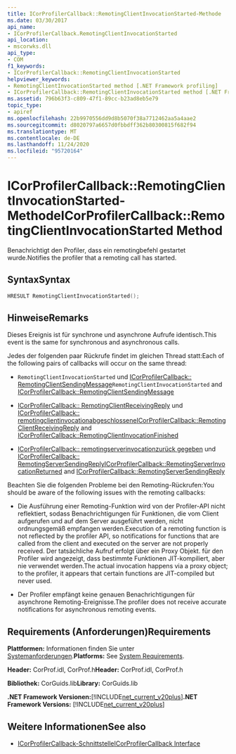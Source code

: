 ```yaml
---
title: ICorProfilerCallback::RemotingClientInvocationStarted-Methode
ms.date: 03/30/2017
api_name:
- ICorProfilerCallback.RemotingClientInvocationStarted
api_location:
- mscorwks.dll
api_type:
- COM
f1_keywords:
- ICorProfilerCallback::RemotingClientInvocationStarted
helpviewer_keywords:
- RemotingClientInvocationStarted method [.NET Framework profiling]
- ICorProfilerCallback::RemotingClientInvocationStarted method [.NET Framework profiling]
ms.assetid: 796b63f3-c809-47f1-89cc-b23ad8eb5e79
topic_type:
- apiref
ms.openlocfilehash: 22b9970556dd9d8b5070f38a7712462aa5a4aae2
ms.sourcegitcommit: d8020797a6657d0fbbdff362b80300815f682f94
ms.translationtype: MT
ms.contentlocale: de-DE
ms.lasthandoff: 11/24/2020
ms.locfileid: "95720164"
---
```

# <a name="icorprofilercallbackremotingclientinvocationstarted-method"></a><span data-ttu-id="f4b21-102">ICorProfilerCallback::RemotingClientInvocationStarted-Methode</span><span class="sxs-lookup"><span data-stu-id="f4b21-102">ICorProfilerCallback::RemotingClientInvocationStarted Method</span></span>

<span data-ttu-id="f4b21-103">Benachrichtigt den Profiler, dass ein remotingbefehl gestartet wurde.</span><span class="sxs-lookup"><span data-stu-id="f4b21-103">Notifies the profiler that a remoting call has started.</span></span>  
  
## <a name="syntax"></a><span data-ttu-id="f4b21-104">Syntax</span><span class="sxs-lookup"><span data-stu-id="f4b21-104">Syntax</span></span>  
  
```cpp  
HRESULT RemotingClientInvocationStarted();  
```  
  
## <a name="remarks"></a><span data-ttu-id="f4b21-105">Hinweise</span><span class="sxs-lookup"><span data-stu-id="f4b21-105">Remarks</span></span>  

 <span data-ttu-id="f4b21-106">Dieses Ereignis ist für synchrone und asynchrone Aufrufe identisch.</span><span class="sxs-lookup"><span data-stu-id="f4b21-106">This event is the same for synchronous and asynchronous calls.</span></span>  
  
 <span data-ttu-id="f4b21-107">Jedes der folgenden paar Rückrufe findet im gleichen Thread statt:</span><span class="sxs-lookup"><span data-stu-id="f4b21-107">Each of the following pairs of callbacks will occur on the same thread:</span></span>  
  
- <span data-ttu-id="f4b21-108">`RemotingClientInvocationStarted` und [ICorProfilerCallback:: RemotingClientSendingMessage](icorprofilercallback-remotingclientsendingmessage-method.md)</span><span class="sxs-lookup"><span data-stu-id="f4b21-108">`RemotingClientInvocationStarted` and [ICorProfilerCallback::RemotingClientSendingMessage](icorprofilercallback-remotingclientsendingmessage-method.md)</span></span>  
  
- <span data-ttu-id="f4b21-109">[ICorProfilerCallback:: RemotingClientReceivingReply](icorprofilercallback-remotingclientreceivingreply-method.md) und [ICorProfilerCallback:: remotingclientinvocationabgeschlossene](icorprofilercallback-remotingclientinvocationfinished-method.md)</span><span class="sxs-lookup"><span data-stu-id="f4b21-109">[ICorProfilerCallback::RemotingClientReceivingReply](icorprofilercallback-remotingclientreceivingreply-method.md) and [ICorProfilerCallback::RemotingClientInvocationFinished](icorprofilercallback-remotingclientinvocationfinished-method.md)</span></span>  
  
- <span data-ttu-id="f4b21-110">[ICorProfilerCallback:: remotingserverinvocationzurück gegeben](icorprofilercallback-remotingserverinvocationreturned-method.md) und [ICorProfilerCallback:: RemotingServerSendingReply](icorprofilercallback-remotingserversendingreply-method.md)</span><span class="sxs-lookup"><span data-stu-id="f4b21-110">[ICorProfilerCallback::RemotingServerInvocationReturned](icorprofilercallback-remotingserverinvocationreturned-method.md) and [ICorProfilerCallback::RemotingServerSendingReply](icorprofilercallback-remotingserversendingreply-method.md)</span></span>  
  
 <span data-ttu-id="f4b21-111">Beachten Sie die folgenden Probleme bei den Remoting-Rückrufen:</span><span class="sxs-lookup"><span data-stu-id="f4b21-111">You should be aware of the following issues with the remoting callbacks:</span></span>  
  
- <span data-ttu-id="f4b21-112">Die Ausführung einer Remoting-Funktion wird von der Profiler-API nicht reflektiert, sodass Benachrichtigungen für Funktionen, die vom Client aufgerufen und auf dem Server ausgeführt werden, nicht ordnungsgemäß empfangen werden.</span><span class="sxs-lookup"><span data-stu-id="f4b21-112">Execution of a remoting function is not reflected by the profiler API, so notifications for functions that are called from the client and executed on the server are not properly received.</span></span> <span data-ttu-id="f4b21-113">Der tatsächliche Aufruf erfolgt über ein Proxy Objekt. für den Profiler wird angezeigt, dass bestimmte Funktionen JIT-kompiliert, aber nie verwendet werden.</span><span class="sxs-lookup"><span data-stu-id="f4b21-113">The actual invocation happens via a proxy object; to the profiler, it appears that certain functions are JIT-compiled but never used.</span></span>  
  
- <span data-ttu-id="f4b21-114">Der Profiler empfängt keine genauen Benachrichtigungen für asynchrone Remoting-Ereignisse.</span><span class="sxs-lookup"><span data-stu-id="f4b21-114">The profiler does not receive accurate notifications for asynchronous remoting events.</span></span>  
  
## <a name="requirements"></a><span data-ttu-id="f4b21-115">Requirements (Anforderungen)</span><span class="sxs-lookup"><span data-stu-id="f4b21-115">Requirements</span></span>  

 <span data-ttu-id="f4b21-116">**Plattformen:** Informationen finden Sie unter [Systemanforderungen](../../get-started/system-requirements.md).</span><span class="sxs-lookup"><span data-stu-id="f4b21-116">**Platforms:** See [System Requirements](../../get-started/system-requirements.md).</span></span>  
  
 <span data-ttu-id="f4b21-117">**Header:** CorProf.idl, CorProf.h</span><span class="sxs-lookup"><span data-stu-id="f4b21-117">**Header:** CorProf.idl, CorProf.h</span></span>  
  
 <span data-ttu-id="f4b21-118">**Bibliothek:** CorGuids.lib</span><span class="sxs-lookup"><span data-stu-id="f4b21-118">**Library:** CorGuids.lib</span></span>  
  
 <span data-ttu-id="f4b21-119">**.NET Framework Versionen:**[!INCLUDE[net_current_v20plus](../../../../includes/net-current-v20plus-md.md)]</span><span class="sxs-lookup"><span data-stu-id="f4b21-119">**.NET Framework Versions:** [!INCLUDE[net_current_v20plus](../../../../includes/net-current-v20plus-md.md)]</span></span>  
  
## <a name="see-also"></a><span data-ttu-id="f4b21-120">Weitere Informationen</span><span class="sxs-lookup"><span data-stu-id="f4b21-120">See also</span></span>

- [<span data-ttu-id="f4b21-121">ICorProfilerCallback-Schnittstelle</span><span class="sxs-lookup"><span data-stu-id="f4b21-121">ICorProfilerCallback Interface</span></span>](icorprofilercallback-interface.md)
